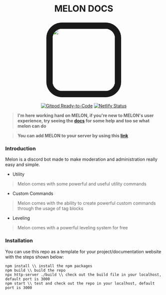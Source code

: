 <h1 align="center">
    <p align="center">MELON DOCS</p>
    <img align="center" src="https://cdn.discordapp.com/avatars/808706062013825036/1cac2efc38adc97309f21ca229ce4864.png?size=1024" style="border:20px solid;border-radius:50px;" height="200" width="200">
</h1>
 
<p align="center">
    <a href="https://gitpod.io/#https://github.com/japandotorg/melon-docs"><img src="https://img.shields.io/badge/Gitpod-Ready--to--Code-blue?logo=gitpod" alt="Gitpod Ready-to-Code"/></a>
    <a href="https://app.netlify.com/sites/docusaurus-2/deploys"><img src="https://api.netlify.com/api/v1/badges/9e1ff559-4405-4ebe-8718-5e21c0774bc8/deploy-status" alt="Netlify Status"></a>
</p>

> **I'm here working hard on MELON, if you're new to MELON's user experience, try seeing the [docs](https://melondocs.netlify.app) for some help and too se what melon can do**

> **You can add MELON to your server by using this [link]()**

### Introduction

Melon is a discord bot made to make moderation and administration really easy and simple.

* Utility
> Melon comes with some powerful and useful utility commands
* Custom Commands
> Melon comes with the ability to create powerful custom commands through the usage of tag blocks
* Leveling
> Melon comes with a powerful leveling system for free

### Installation

You can use this repo as a template for your project/documentation website with the steps shown below:

```console
npm install \\ install the npm packages
npm build \\ build the repo
npx http-server ./build \\ check out the build file in your localhost, default port is 3000
npm start \\ test and check out the repo in your localhost, default port is 3000
```
